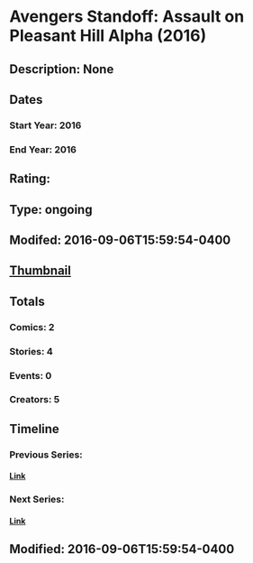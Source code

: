 # Avengers Standoff: Assault on Pleasant Hill Alpha (2016)
## Description: None
## Dates
### Start Year: 2016
### End Year: 2016
## Rating: 
## Type: ongoing
## Modifed: 2016-09-06T15:59:54-0400
## [Thumbnail](http://i.annihil.us/u/prod/marvel/i/mg/f/10/57cf2027dbcbe.jpg)
## Totals
### Comics: 2
### Stories: 4
### Events: 0
### Creators: 5
## Timeline
### Previous Series: 
#### [Link]()
### Next Series: 
#### [Link]()
## Modified: 2016-09-06T15:59:54-0400